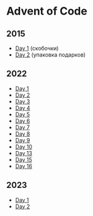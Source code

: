 # Advent of Code

## 2015

- [Day 1](https://github.com/AlexAkama/advent_of_code/tree/main/src/main/java/advent_of_code/event_2015/day01)
  (скобочки)
- [Day 2](https://github.com/AlexAkama/advent_of_code/tree/main/src/main/java/advent_of_code/event_2015/day02)
  (упаковка подарков)

## 2022

- [Day 1](https://github.com/AlexAkama/advent_of_code/tree/main/src/main/java/advent_of_code/event_2022/day01)
- [Day 2](https://github.com/AlexAkama/advent_of_code/tree/main/src/main/java/advent_of_code/event_2022/day02)
- [Day 3](https://github.com/AlexAkama/advent_of_code/tree/main/src/main/java/advent_of_code/event_2022/day03)
- [Day 4](https://github.com/AlexAkama/advent_of_code/tree/main/src/main/java/advent_of_code/event_2022/day04)
- [Day 5](https://github.com/AlexAkama/advent_of_code/tree/main/src/main/java/advent_of_code/event_2022/day05)
- [Day 6](https://github.com/AlexAkama/advent_of_code/tree/main/src/main/java/advent_of_code/event_2022/day06)
- [Day 7](https://github.com/AlexAkama/advent_of_code/tree/main/src/main/java/advent_of_code/event_2022/day07)
- [Day 8](https://github.com/AlexAkama/advent_of_code/tree/main/src/main/java/advent_of_code/event_2022/day08)
- [Day 9](https://github.com/AlexAkama/advent_of_code/tree/main/src/main/java/advent_of_code/event_2022/day09)
- [Day 10](https://github.com/AlexAkama/advent_of_code/tree/main/src/main/java/advent_of_code/event_2022/day10)
- [Day 13](https://github.com/AlexAkama/advent_of_code/tree/main/src/main/java/advent_of_code/event_2022/day13)
- [Day 15](https://github.com/AlexAkama/advent_of_code/tree/main/src/main/java/advent_of_code/event_2022/day15)
- [Day 16](https://github.com/AlexAkama/advent_of_code/tree/main/src/main/java/advent_of_code/event_2022/day16)

## 2023
- [Day 1](https://github.com/AlexAkama/advent_of_code/tree/main/src/main/java/advent_of_code/event_2023/day01)
- [Day 2](https://github.com/AlexAkama/advent_of_code/tree/main/src/main/java/advent_of_code/event_2023/day02)